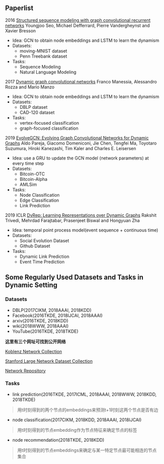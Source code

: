 ## Paperlist
2016 [Structured sequence modeling with graph convolutional recurrent networks](https://arxiv.org/pdf/1612.07659.pdf) Youngjoo Seo, Michael Defferrard, Pierre Vandergheynst and Xavier Bresson
- Idea: GCN to obtain node embeddings and LSTM to learn the dynamism
- Datasets: 
  - moving-MNIST dataset
  - Penn Treebank dataset
- Tasks:
  - Sequence Modeling
  - Natural Language Modeling

2017 [Dynamic graph convolutional networks](https://arxiv.org/pdf/1704.06199.pdf) Franco Manessia, Alessandro Rozza and Mario Manzo
- Idea: GCN to obtain node embeddings and LSTM to learn the dynamism
- Datasets: 
  - DBLP dataset
  - CAD-120 dataset
- Tasks:
  - vertex-focused classification
  - graph-focused classification

2019 [EvolveGCN: Evolving Graph Convolutional Networks for Dynamic Graphs](https://arxiv.org/pdf/1902.10191.pdf) Aldo Pareja, Giacomo Domeniconi, Jie Chen, Tengfei Ma, Toyotaro Suzumura, Hiroki Kanezashi, Tim Kaler and Charles E. Leisersen
- Idea: use a GRU to update the GCN model (network parameters) at every time step
- Datasets:
  - Bitcoin-OTC 
  - Bitcoin-Alpha 
  - AMLSim
- Tasks:
  - Node Classification
  - Edge Classification
  - Link Prediction

2019 ICLR [DyRep: Learning Representations over Dynamic Graphs](https://openreview.net/pdf?id=HyePrhR5KX) Rakshit Trivedi, Mehrdad Farajtabar, Prasenjeet Biswal and Hongyuan Zha
- Idea: temporal point process model(event sequence + continuous time)
- Datasets:
  - Social Evolution Dataset
  - Github Dataset 
- Tasks: 
  - Dynamic Link Prediction
  - Event Time Prediction
  
## Some Regularly Used Datasets and Tasks in Dynamic Setting
### Datasets
- DBLP(2017CIKM, 2018AAAI, 2018KDD)
- Facebook(2016TKDE, 2018IJCAI, 2018AAAI)
- arxiv(2016TKDE, 2018KDD)
- wiki(2018WWW, 2018AAAI)
- YouTube(2016TKDE, 2018TKDE)

**这里有三个网址可找到公开网络**

[Koblenz Network Collection](http://konect.uni-koblenz.de/)

[Stanford Large Network Dataset Collection](http://snap.stanford.edu/data/index.html)

[Network Repository](http://networkrepository.com/)
### Tasks
- link prediction(2016TKDE, 2017ICML, 2018AAAI, 2018WWW, 2018KDD, 2018TKDE)  
> 用t时刻得到的两个节点的embeddings来预测t+1时刻这两个节点是否有边  
- node classification(2017CIKM, 2018KDD, 2018AAAI, 2018IJCAI)  
> 用t时刻得到的节点embedding作为节点特征来确定节点的标签  
- node recommendation(2018TKDE, 2018KDD)  
> 用t时刻得到的节点embeddings来确定与某一特定节点最可能相连的节点集合

